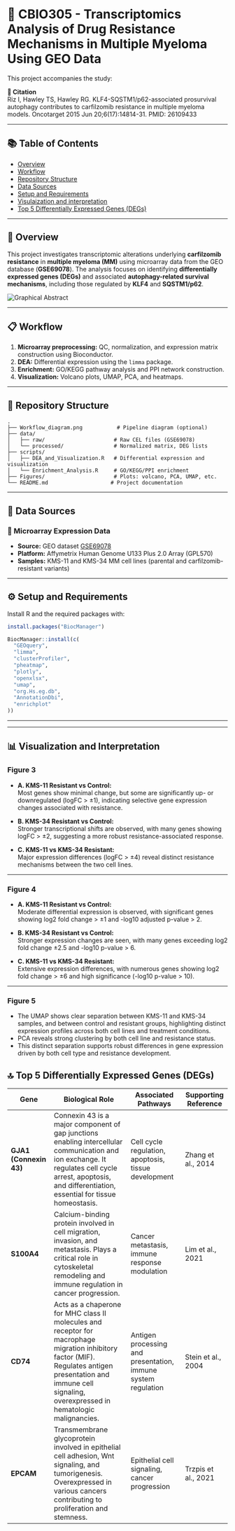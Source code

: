 # :dna: CBIO305 - Transcriptomics Analysis of Drug Resistance Mechanisms in Multiple Myeloma Using GEO Data

This project accompanies the study:

**📄 Citation**  
Riz I, Hawley TS, Hawley RG. KLF4-SQSTM1/p62-associated prosurvival autophagy contributes to carfilzomib resistance in multiple myeloma models. Oncotarget 2015 Jun 20;6(17):14814-31. PMID: 26109433

---

## 📚 Table of Contents

- [Overview](#-overview)
- [Workflow](#-workflow)
- [Repository Structure](#-repository-structure)
- [Data Sources](#-data-sources)
- [Setup and Requirements](#-setup-and-requirements)
- [Visulaization and interpretation](#visualization_and_interpretation)
- [Top 5 Differentially Expressed Genes (DEGs)](#top_5_differentially_expressed_genes_)

---

## :pushpin: Overview

This project investigates transcriptomic alterations underlying **carfilzomib resistance** in **multiple myeloma (MM)** using microarray data from the GEO database (**GSE69078**). The analysis focuses on identifying **differentially expressed genes (DEGs)** and associated **autophagy-related survival mechanisms**, including those regulated by **KLF4** and **SQSTM1/p62**.

![Graphical Abstract](https://github.com/user-attachments/assets/b2784e7e-89b4-4c88-ac17-7646b328f63b)  


---

## :clipboard: Workflow

1. **Microarray preprocessing:** QC, normalization, and expression matrix construction using Bioconductor.  
2. **DEA:** Differential expression using the `limma` package.  
3. **Enrichment:** GO/KEGG pathway analysis and PPI network construction.  
4. **Visualization:** Volcano plots, UMAP, PCA, and heatmaps.

---

## 📁 Repository Structure

```
.
├── Workflow_diagram.png           # Pipeline diagram (optional)
├── data/
│   ├── raw/                      # Raw CEL files (GSE69078)
│   └── processed/                # Normalized matrix, DEG lists
├── scripts/
│   ├── DEA_and_Visualization.R   # Differential expression and visualization
│   └── Enrichment_Analysis.R     # GO/KEGG/PPI enrichment
├── Figures/                      # Plots: volcano, PCA, UMAP, etc.
└── README.md                    # Project documentation

```

---

## 📂 Data Sources

### 🔸 Microarray Expression Data  
- **Source:** GEO dataset [GSE69078](https://www.ncbi.nlm.nih.gov/geo/query/acc.cgi?acc=GSE69078)  
- **Platform:** Affymetrix Human Genome U133 Plus 2.0 Array (GPL570)  
- **Samples:** KMS-11 and KMS-34 MM cell lines (parental and carfilzomib-resistant variants)  

---

## ⚙️ Setup and Requirements

Install R and the required packages with:

```r
install.packages("BiocManager")

BiocManager::install(c(
  "GEOquery",
  "limma",
  "clusterProfiler",
  "pheatmap",
  "plotly",
  "openxlsx",
  "umap",
  "org.Hs.eg.db",
  "AnnotationDbi",
  "enrichplot"
))
```

---
---

## :bar_chart: Visualization and Interpretation

### Figure 3

- **A. KMS-11 Resistant vs Control:**  
Most genes show minimal change, but some are significantly up- or downregulated (logFC > ±1), indicating selective gene expression changes associated with resistance.

- **B. KMS-34 Resistant vs Control:**  
Stronger transcriptional shifts are observed, with many genes showing logFC > ±2, suggesting a more robust resistance-associated response.

- **C. KMS-11 vs KMS-34 Resistant:**  
Major expression differences (logFC > ±4) reveal distinct resistance mechanisms between the two cell lines.

---

### Figure 4

- **A. KMS-11 Resistant vs Control:**  
Moderate differential expression is observed, with significant genes showing log2 fold change > ±1 and -log10 adjusted p-value > 2.

- **B. KMS-34 Resistant vs Control:**  
Stronger expression changes are seen, with many genes exceeding log2 fold change ±2.5 and -log10 p-value > 6.

- **C. KMS-11 vs KMS-34 Resistant:**  
Extensive expression differences, with numerous genes showing log2 fold change > ±6 and high significance (-log10 p-value > 10).

---

### Figure 5

- The UMAP shows clear separation between KMS-11 and KMS-34 samples, and between control and resistant groups, highlighting distinct expression profiles across both cell lines and treatment conditions.  
- PCA reveals strong clustering by both cell line and resistance status.  
- This distinct separation supports robust differences in gene expression driven by both cell type and resistance development.

## 🔝 Top 5 Differentially Expressed Genes (DEGs)

| **Gene**   | **Biological Role**                                                                                              | **Associated Pathways**                    | **Supporting Reference**   |
|------------|-----------------------------------------------------------------------------------------------------------------|--------------------------------------------|----------------------------|
| **GJA1 (Connexin 43)** | Connexin 43 is a major component of gap junctions enabling intercellular communication and ion exchange. It regulates cell cycle arrest, apoptosis, and differentiation, essential for tissue homeostasis. | Cell cycle regulation, apoptosis, tissue development | Zhang et al., 2014         |
| **S100A4**  | Calcium-binding protein involved in cell migration, invasion, and metastasis. Plays a critical role in cytoskeletal remodeling and immune regulation in cancer progression. | Cancer metastasis, immune response modulation          | Lim et al., 2021           |
| **CD74**   | Acts as a chaperone for MHC class II molecules and receptor for macrophage migration inhibitory factor (MIF). Regulates antigen presentation and immune cell signaling, overexpressed in hematologic malignancies. | Antigen processing and presentation, immune system regulation | Stein et al., 2004         |
| **EPCAM**  | Transmembrane glycoprotein involved in epithelial cell adhesion, Wnt signaling, and tumorigenesis. Overexpressed in various cancers contributing to proliferation and stemness. | Epithelial cell signaling, cancer progression             | Trzpis et al., 2021        |

